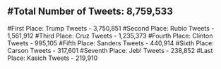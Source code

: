 #Total Number of Tweets: 8,759,533 
---
#First Place: Trump Tweets - 3,750,851
#Second Place: Rubio Tweets - 1,561,912
#Third Place: Cruz Tweets - 1,235,373
#Fourth Place: Clinton Tweets - 995,105
#Fifth Place: Sanders Tweets - 440,914
#Sixth Place: Carson Tweets - 317,601
#Seventh Place: Jeb! Tweets - 238,852
#Last Place: Kasich Tweets - 219,910

